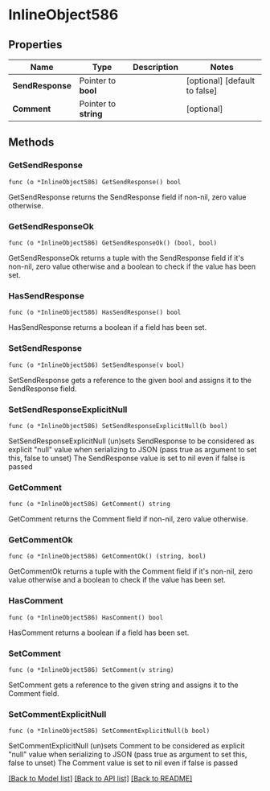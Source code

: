# InlineObject586

## Properties

Name | Type | Description | Notes
------------ | ------------- | ------------- | -------------
**SendResponse** | Pointer to **bool** |  | [optional] [default to false]
**Comment** | Pointer to **string** |  | [optional] 

## Methods

### GetSendResponse

`func (o *InlineObject586) GetSendResponse() bool`

GetSendResponse returns the SendResponse field if non-nil, zero value otherwise.

### GetSendResponseOk

`func (o *InlineObject586) GetSendResponseOk() (bool, bool)`

GetSendResponseOk returns a tuple with the SendResponse field if it's non-nil, zero value otherwise
and a boolean to check if the value has been set.

### HasSendResponse

`func (o *InlineObject586) HasSendResponse() bool`

HasSendResponse returns a boolean if a field has been set.

### SetSendResponse

`func (o *InlineObject586) SetSendResponse(v bool)`

SetSendResponse gets a reference to the given bool and assigns it to the SendResponse field.

### SetSendResponseExplicitNull

`func (o *InlineObject586) SetSendResponseExplicitNull(b bool)`

SetSendResponseExplicitNull (un)sets SendResponse to be considered as explicit "null" value
when serializing to JSON (pass true as argument to set this, false to unset)
The SendResponse value is set to nil even if false is passed
### GetComment

`func (o *InlineObject586) GetComment() string`

GetComment returns the Comment field if non-nil, zero value otherwise.

### GetCommentOk

`func (o *InlineObject586) GetCommentOk() (string, bool)`

GetCommentOk returns a tuple with the Comment field if it's non-nil, zero value otherwise
and a boolean to check if the value has been set.

### HasComment

`func (o *InlineObject586) HasComment() bool`

HasComment returns a boolean if a field has been set.

### SetComment

`func (o *InlineObject586) SetComment(v string)`

SetComment gets a reference to the given string and assigns it to the Comment field.

### SetCommentExplicitNull

`func (o *InlineObject586) SetCommentExplicitNull(b bool)`

SetCommentExplicitNull (un)sets Comment to be considered as explicit "null" value
when serializing to JSON (pass true as argument to set this, false to unset)
The Comment value is set to nil even if false is passed

[[Back to Model list]](../README.md#documentation-for-models) [[Back to API list]](../README.md#documentation-for-api-endpoints) [[Back to README]](../README.md)


